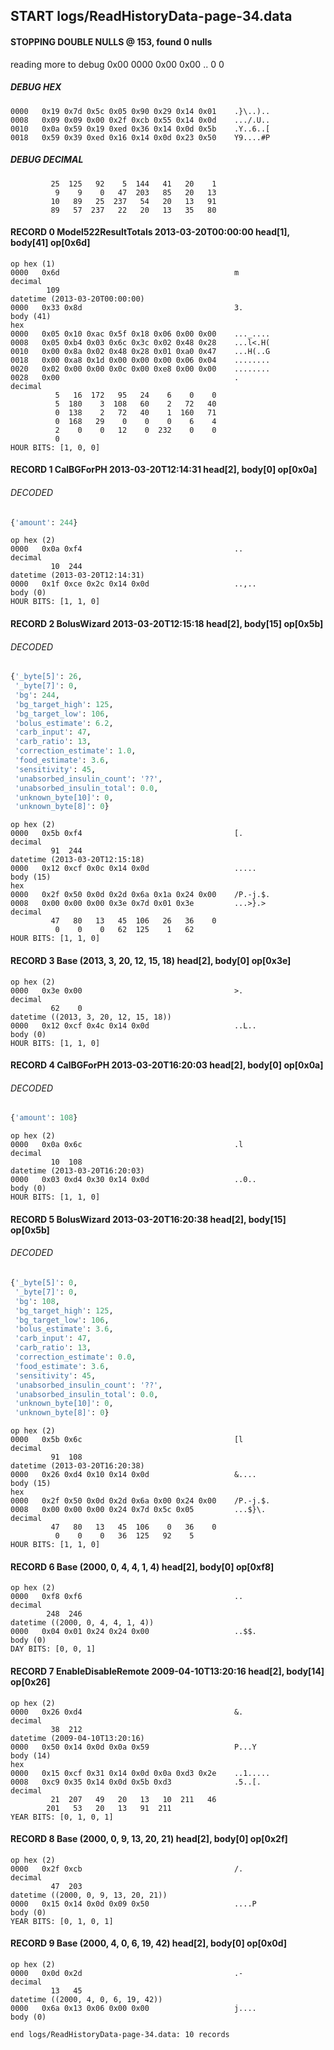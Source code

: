 ## START logs/ReadHistoryData-page-34.data
#### STOPPING DOUBLE NULLS @ 153, found 0 nulls
reading more to debug 0x00
    0000   0x00 0x00                                  ..
              0    0
##### DEBUG HEX
    0000   0x19 0x7d 0x5c 0x05 0x90 0x29 0x14 0x01    .}\..)..
    0008   0x09 0x09 0x00 0x2f 0xcb 0x55 0x14 0x0d    .../.U..
    0010   0x0a 0x59 0x19 0xed 0x36 0x14 0x0d 0x5b    .Y..6..[
    0018   0x59 0x39 0xed 0x16 0x14 0x0d 0x23 0x50    Y9....#P
##### DEBUG DECIMAL
             25  125   92    5  144   41   20    1
              9    9    0   47  203   85   20   13
             10   89   25  237   54   20   13   91
             89   57  237   22   20   13   35   80
#### RECORD 0 Model522ResultTotals 2013-03-20T00:00:00 head[1], body[41] op[0x6d]

    op hex (1)
    0000   0x6d                                       m
    decimal
            109
    datetime (2013-03-20T00:00:00)
    0000   0x33 0x8d                                  3.
    body (41)
    hex
    0000   0x05 0x10 0xac 0x5f 0x18 0x06 0x00 0x00    ..._....
    0008   0x05 0xb4 0x03 0x6c 0x3c 0x02 0x48 0x28    ...l<.H(
    0010   0x00 0x8a 0x02 0x48 0x28 0x01 0xa0 0x47    ...H(..G
    0018   0x00 0xa8 0x1d 0x00 0x00 0x00 0x06 0x04    ........
    0020   0x02 0x00 0x00 0x0c 0x00 0xe8 0x00 0x00    ........
    0028   0x00                                       .
    decimal
              5   16  172   95   24    6    0    0
              5  180    3  108   60    2   72   40
              0  138    2   72   40    1  160   71
              0  168   29    0    0    0    6    4
              2    0    0   12    0  232    0    0
              0
    HOUR BITS: [1, 0, 0]
#### RECORD 1 CalBGForPH 2013-03-20T12:14:31 head[2], body[0] op[0x0a]
###### DECODED
```python
{'amount': 244}
```
    op hex (2)
    0000   0x0a 0xf4                                  ..
    decimal
             10  244
    datetime (2013-03-20T12:14:31)
    0000   0x1f 0xce 0x2c 0x14 0x0d                   ..,..
    body (0)
    HOUR BITS: [1, 1, 0]
#### RECORD 2 BolusWizard 2013-03-20T12:15:18 head[2], body[15] op[0x5b]
###### DECODED
```python
{'_byte[5]': 26,
 '_byte[7]': 0,
 'bg': 244,
 'bg_target_high': 125,
 'bg_target_low': 106,
 'bolus_estimate': 6.2,
 'carb_input': 47,
 'carb_ratio': 13,
 'correction_estimate': 1.0,
 'food_estimate': 3.6,
 'sensitivity': 45,
 'unabsorbed_insulin_count': '??',
 'unabsorbed_insulin_total': 0.0,
 'unknown_byte[10]': 0,
 'unknown_byte[8]': 0}
```
    op hex (2)
    0000   0x5b 0xf4                                  [.
    decimal
             91  244
    datetime (2013-03-20T12:15:18)
    0000   0x12 0xcf 0x0c 0x14 0x0d                   .....
    body (15)
    hex
    0000   0x2f 0x50 0x0d 0x2d 0x6a 0x1a 0x24 0x00    /P.-j.$.
    0008   0x00 0x00 0x00 0x3e 0x7d 0x01 0x3e         ...>}.>
    decimal
             47   80   13   45  106   26   36    0
              0    0    0   62  125    1   62
    HOUR BITS: [1, 1, 0]
#### RECORD 3 Base (2013, 3, 20, 12, 15, 18) head[2], body[0] op[0x3e]

    op hex (2)
    0000   0x3e 0x00                                  >.
    decimal
             62    0
    datetime ((2013, 3, 20, 12, 15, 18))
    0000   0x12 0xcf 0x4c 0x14 0x0d                   ..L..
    body (0)
    HOUR BITS: [1, 1, 0]
#### RECORD 4 CalBGForPH 2013-03-20T16:20:03 head[2], body[0] op[0x0a]
###### DECODED
```python
{'amount': 108}
```
    op hex (2)
    0000   0x0a 0x6c                                  .l
    decimal
             10  108
    datetime (2013-03-20T16:20:03)
    0000   0x03 0xd4 0x30 0x14 0x0d                   ..0..
    body (0)
    HOUR BITS: [1, 1, 0]
#### RECORD 5 BolusWizard 2013-03-20T16:20:38 head[2], body[15] op[0x5b]
###### DECODED
```python
{'_byte[5]': 0,
 '_byte[7]': 0,
 'bg': 108,
 'bg_target_high': 125,
 'bg_target_low': 106,
 'bolus_estimate': 3.6,
 'carb_input': 47,
 'carb_ratio': 13,
 'correction_estimate': 0.0,
 'food_estimate': 3.6,
 'sensitivity': 45,
 'unabsorbed_insulin_count': '??',
 'unabsorbed_insulin_total': 0.0,
 'unknown_byte[10]': 0,
 'unknown_byte[8]': 0}
```
    op hex (2)
    0000   0x5b 0x6c                                  [l
    decimal
             91  108
    datetime (2013-03-20T16:20:38)
    0000   0x26 0xd4 0x10 0x14 0x0d                   &....
    body (15)
    hex
    0000   0x2f 0x50 0x0d 0x2d 0x6a 0x00 0x24 0x00    /P.-j.$.
    0008   0x00 0x00 0x00 0x24 0x7d 0x5c 0x05         ...$}\.
    decimal
             47   80   13   45  106    0   36    0
              0    0    0   36  125   92    5
    HOUR BITS: [1, 1, 0]
#### RECORD 6 Base (2000, 0, 4, 4, 1, 4) head[2], body[0] op[0xf8]

    op hex (2)
    0000   0xf8 0xf6                                  ..
    decimal
            248  246
    datetime ((2000, 0, 4, 4, 1, 4))
    0000   0x04 0x01 0x24 0x24 0x00                   ..$$.
    body (0)
    DAY BITS: [0, 0, 1]
#### RECORD 7 EnableDisableRemote 2009-04-10T13:20:16 head[2], body[14] op[0x26]

    op hex (2)
    0000   0x26 0xd4                                  &.
    decimal
             38  212
    datetime (2009-04-10T13:20:16)
    0000   0x50 0x14 0x0d 0x0a 0x59                   P...Y
    body (14)
    hex
    0000   0x15 0xcf 0x31 0x14 0x0d 0x0a 0xd3 0x2e    ..1.....
    0008   0xc9 0x35 0x14 0x0d 0x5b 0xd3              .5..[.
    decimal
             21  207   49   20   13   10  211   46
            201   53   20   13   91  211
    YEAR BITS: [0, 1, 0, 1]
#### RECORD 8 Base (2000, 0, 9, 13, 20, 21) head[2], body[0] op[0x2f]

    op hex (2)
    0000   0x2f 0xcb                                  /.
    decimal
             47  203
    datetime ((2000, 0, 9, 13, 20, 21))
    0000   0x15 0x14 0x0d 0x09 0x50                   ....P
    body (0)
    YEAR BITS: [0, 1, 0, 1]
#### RECORD 9 Base (2000, 4, 0, 6, 19, 42) head[2], body[0] op[0x0d]

    op hex (2)
    0000   0x0d 0x2d                                  .-
    decimal
             13   45
    datetime ((2000, 4, 0, 6, 19, 42))
    0000   0x6a 0x13 0x06 0x00 0x00                   j....
    body (0)

`end logs/ReadHistoryData-page-34.data: 10 records`
